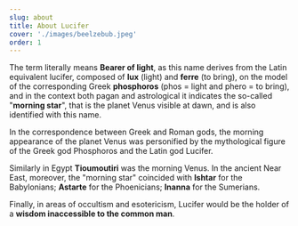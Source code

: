 ```yaml
---
slug: about
title: About Lucifer
cover: './images/beelzebub.jpeg'
order: 1
---
```


The term literally means **Bearer of light**, as this name derives from the Latin equivalent lucifer, composed of **lux** (light) and **ferre** (to bring), on the model of the corresponding Greek **phosphoros** (phos = light and phero = to bring), and in the context both pagan and astrological it indicates the so-called "**morning star**", that is the planet Venus visible at dawn, and is also identified with this name.

In the correspondence between Greek and Roman gods, the morning appearance of the planet Venus was personified by the mythological figure of the Greek god Phosphoros and the Latin god Lucifer.

Similarly in Egypt **Tioumoutiri** was the morning Venus. In the ancient Near East, moreover, the "morning star" coincided with **Ishtar** for the Babylonians; **Astarte** for the Phoenicians; **Inanna** for the Sumerians.

Finally, in areas of occultism and esotericism, Lucifer would be the holder of a **wisdom inaccessible to the common man**.